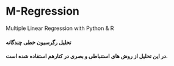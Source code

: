 # M-Regression
Multiple Linear Regression with Python & R

#### تحلیل رگرسیون خطی چندگانه
#### در این تحلیل از روش های استنباطی و بصری در کنارهم استفاده شده است.
